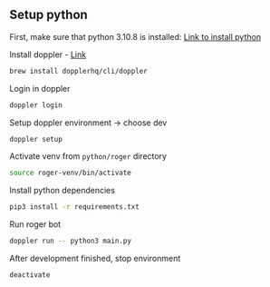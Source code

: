 ## Setup python

First, make sure that python 3.10.8 is installed: [Link to install python](https://www.python.org/downloads/)

Install doppler - [Link](https://docs.doppler.com/docs/install-cli)

```bash
brew install dopplerhq/cli/doppler
```

Login in doppler

```bash
doppler login
```

Setup doppler environment -> choose dev

```bash
doppler setup
```

Activate venv from `python/roger` directory

```bash
source roger-venv/bin/activate
```

Install python dependencies

```bash
pip3 install -r requirements.txt
```

Run roger bot

```bash
doppler run -- python3 main.py
```

After development finished, stop environment

```bash
deactivate
```
